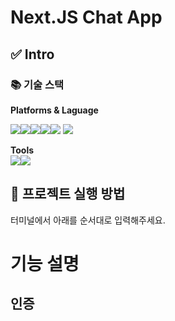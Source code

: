 # Next.JS Chat App

## ✅ Intro

### 📚 기술 스택

**Platforms & Laguage**

<img src="https://img.shields.io/badge/HTML5-E34F26?style=flat&logo=HTML5&logoColor=white" /><img src="https://img.shields.io/badge/CSS3-1572B6?style=flat&logo=CSS3&logoColor=white" /><img src="https://img.shields.io/badge/javascript-F7DF1E?style=flat&logo=javascript&logoColor=black" /><img src="https://img.shields.io/badge/typescript-3178C6?style=flat&logo=typescript&logoColor=white" /><img src="https://img.shields.io/badge/React-61DAFB?style=flat&logo=React&logoColor=white" /> <img src="https://img.shields.io/badge/Next.js-000000?style=flat&logo=nextdotjs&logoColor=white" /> 

**Tools**  
<img src="https://img.shields.io/badge/VisualStudioCode-007ACC?style=flat&logo=VisualStudioCode&logoColor=white" /><img src="https://img.shields.io/badge/GitHub-181717?style=flat&logo=GitHub&logoColor=white" />

## 🙋 프로젝트 실행 방법

터미널에서 아래를 순서대로 입력해주세요.

# 기능 설명

## 인증

